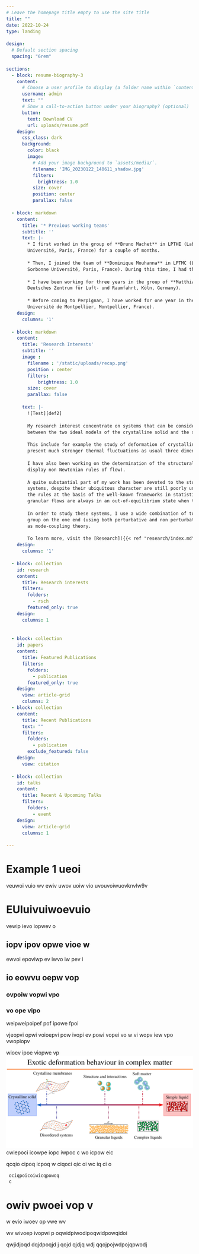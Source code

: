 ```yaml
---
# Leave the homepage title empty to use the site title
title: ""
date: 2022-10-24
type: landing

design:
  # Default section spacing
  spacing: "6rem"

sections:
  - block: resume-biography-3
    content:
      # Choose a user profile to display (a folder name within `content/authors/`)
      username: admin
      text: ""
      # Show a call-to-action button under your biography? (optional)
      button:
        text: Download CV
        url: uploads/resume.pdf
    design:
      css_class: dark
      background:
        color: black
        image:
          # Add your image background to `assets/media/`.
          filename: 'IMG_20230122_140611_shadow.jpg'
          filters:
            brightness: 1.0
          size: cover
          position: center
          parallax: false

  - block: markdown
    content:
      title: '* Previous working teams'
      subtitle: ''
      text: |-
        * I first worked in the group of **Bruno Machet** in LPTHE (Laboratoire de Physique Théorique des Hautes Énergies, Sorbonne
        Université, Paris, France) for a couple of months.

        * Then, I joined the team of **Dominique Mouhanna** in LPTMC (Laboratoire de Physique Théorique de la Matière Condensée,
        Sorbonne Université, Paris, France). During this time, I had the chance to collaborate with **Sofian Teber** from LPTHE (Paris).

        * I have been working for three years in the group of **Matthias Sperl** (Institut für Materialphysik im Weltraum,
        Deutsches Zentrum für Luft- und Raumfahrt, Köln, Germany).

        * Before coming to Perpignan, I have worked for one year in the group of **Ludovic Berthier** in L2C (Laboratoire Charles Coulomb,
        Université de Montpellier, Montpellier, France).
    design:
      columns: '1'

  - block: markdown
    content:
      title: 'Research Interests'
      subtitle: ''
      image :
        filename : '/static/uploads/recap.png'
        position : center
        filters:
            brightness: 1.0
        size: cover
        parallax: false        

      text: |-
        ![Test][def2]

        My research interest concentrate on systems that can be considered as holding an intermediate position
        between the two ideal models of the crystalline solid and the simple liquid.
        
        This include for example the study of deformation of crystalline membrane, which, because of their bidemensional character
        present much stronger thermal fluctuations as usual three dimensional solids, and therefore display unconventional elasticity.

        I have also been working on the determination of the structural and rheological properties of complex fluids (that typically
        display non Newtonian rules of flow).

        A quite substantial part of my work has been devoted to the study of the flow properties of granular liquids. These
        systems, despite their ubiquitous character are still poorly understood today because, on the formal level, they escape
        the rules at the basis of the well-known frameworks in statistical physics (the granular particles being dissipative,
        granular flows are always in an out-of-equilibrium state when they are not at rest).

        In order to study these systems, I use a wide combination of tools, mostly from statistical field theory and the renormalisation
        group on the one end (using both perturbative and non perturbative schemes), but also methods from the physics of liquids such
        as mode-coupling theory.

        To learn more, visit the [Research]({{< ref "research/index.md" >}}) {{< ref "research/index.md" >}} {{< ref "research/" >}} section.
    design:
      columns: '1'

  - block: collection
    id: research
    content:
      title: Research interests
      filters:
        folders:
          - rsch
        featured_only: true
    design:
      columns: 1

      
  - block: collection
    id: papers
    content:
      title: Featured Publications
      filters:
        folders:
          - publication
        featured_only: true
    design:
      view: article-grid
      columns: 2
  - block: collection
    content:
      title: Recent Publications
      text: ""
      filters:
        folders:
          - publication
        exclude_featured: false
    design:
      view: citation

  - block: collection
    id: talks
    content:
      title: Recent & Upcoming Talks
      filters:
        folders:
          - event
    design:
      view: article-grid
      columns: 1

---
```



# Example 1 ueoi 

 veuwoi vuio wv
  ewiv uwov uoiw vio 
  uvouvoiwuovknvlw9v

# EUIuivuiwoevuio
 vewip ievo iopwev o
 ## iopv ipov opwe vioe w

 ewvoi epoviwp ev
 iwvo iw
 pev i 
 ## io eowvu oepw vop

 ### ovpoiw vopwi vpo 

 ### vo ope vipo 
 weipweipoipef pof ipowe fpoi 

 vjeopvi opwi voioepvi pow ivopi 
 ev powi vopei vo
 w vi wopv iew
  vpo vwopiopv

   wioev ipoe viopwe vp
  ![def]
  cwiepoci icowpe iopc iwpoc 
  c wo icpow eic

  qcqio cipoq icpoq
  w ciqoci
  qic 
  oi wc
   iq
   ci 
   o
    
     ociqpoicoiwicqpowoq
     c

  #  owiv pwoei vop v

  w evio iwoev op vwe
  wv
  
  wv wivoep ivopwi p
oqwidpiwodipoqwidpowqidoi

qwjidjoqd
dqjdpoqjd
j
qojd
qjdjq
wdj
qqojpojwdpojqpwodj

[def]: /static/uploads/recap.png
[def2]: /static/uploads/recap.png